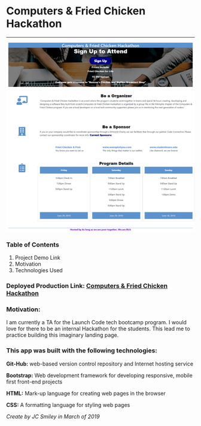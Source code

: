 # Computers & Fried Chicken Hackathon
<hr>

![Screen-shot of app in use](assets/hackathon3.png) 

### Table of Contents
1. Project Demo Link
2. Motivation
3. Technologies Used

### Deployed Production Link: [Computers & Fried Chicken Hackathon](https://jcsmileyjr.github.io/Hackathon-Landing-Page/)

### Motivation:
I am currently a TA for the Launch Code tech bootcamp program. I would love for there to be an internal Hackathon for the students. This lead me to practice building this imaginary landing page. 
 

### This app was built with the following technologies:
 
**Git-Hub:** web-based version control repository and Internet hosting service
 
**Bootstrap:** Web development framework for developing responsive, mobile first front-end projects
 
**HTML:** Mark-up language for creating web pages in the browser
 
**CSS:** A formatting language for styling web pages
 
*Create by JC Smiley in March of 2019*